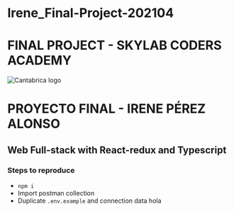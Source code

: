 # Irene_Final-Project-202104
# FINAL PROJECT - SKYLAB CODERS ACADEMY
![Cantabrica logo](https://i.ibb.co/3sht1r1/logo.png)
# PROYECTO FINAL - IRENE PÉREZ ALONSO 
##  Web Full-stack with React-redux and Typescript

### Steps to reproduce
- `npm i`
- Import postman collection
- Duplicate `.env.example` and connection data
 hola
